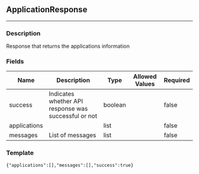 ## ApplicationResponse
---
### Description
Response that returns the applications information
### Fields
| Name | Description | Type | Allowed Values | Required |
| ---- | ----------- | ---- | -------------- | -------- |
| success | Indicates whether API response was successful or not | boolean |  | false |
| applications |  | list |  | false |
| messages | List of messages | list |  | false |
### Template
```
{"applications":[],"messages":[],"success":true}
```
